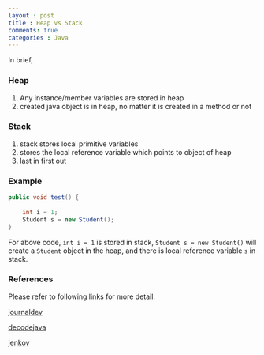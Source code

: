 ```yaml
---
layout : post
title : Heap vs Stack
comments: true
categories : Java
---
```


In brief,

### Heap

  1. Any instance/member variables are stored in heap
  2. created java object is in heap, no matter it is created in a method or not
  
### Stack

  1. stack stores local primitive variables
  2. stores the local reference variable which points to object of heap
  3. last in first out
  
### Example

```java
public void test() {
    
    int i = 1;
    Student s = new Student();
}
```

For above code, `int i = 1` is stored in stack, 
`Student s = new Student()` will create a `Student` object in the heap, and there is local reference variable `s` in stack.

### References

Please refer to following links for more detail:

[journaldev](https://www.journaldev.com/4098/java-heap-space-vs-stack-memory)

[decodejava](https://www.decodejava.com/stack-heap-in-java.htm)

[jenkov](http://tutorials.jenkov.com/java-concurrency/java-memory-model.html)
